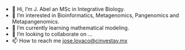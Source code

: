- 👋 Hi, I’m J. Abel an MSc in Integrative Biology.
- 👀 I’m interested in Bioinformatics, Metagenomics, Pangenomics and Metapangenomics.
- 🌱 I’m currently learning mathematical modeling.
- 💞️ I’m looking to collaborate on ...
- 📫 How to reach me jose.lovaco@cinvestav.mx

<!---
fabel134/fabel134 is a ✨ special ✨ repository because its `README.md` (this file) appears on your GitHub profile.
You can click the Preview link to take a look at your changes.
--->
